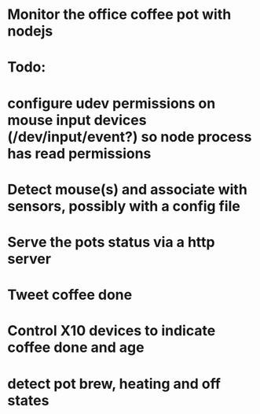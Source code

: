 Monitor the office coffee pot with nodejs 
===

Todo:
=
# configure udev permissions on mouse input devices (/dev/input/event?) so node process has read permissions

# Detect mouse(s) and associate with sensors, possibly with a config file

# Serve the pots status via a http server

# Tweet coffee done

# Control X10 devices to indicate coffee done and age
 
# detect pot brew, heating and off states



